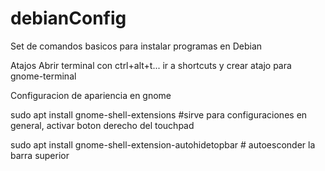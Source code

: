 # debianConfig
Set de comandos basicos para instalar programas en Debian

Atajos
Abrir terminal con ctrl+alt+t... ir a shortcuts  y crear atajo para gnome-terminal


Configuracion de apariencia en gnome

sudo apt install gnome-shell-extensions #sirve para configuraciones en general, activar boton derecho del touchpad

sudo apt install gnome-shell-extension-autohidetopbar # autoesconder la barra superior
